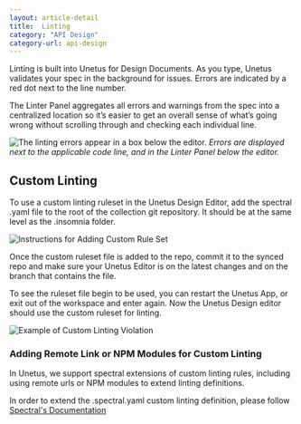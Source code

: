 ```yaml
---
layout: article-detail
title:  Linting
category: "API Design"
category-url: api-design
---
```


Linting is built into Unetus for Design Documents. As you type, Unetus validates your spec in the background for issues. Errors are indicated by a red dot next to the line number.

The Linter Panel aggregates all errors and warnings from the spec into a centralized location so it’s easier to get an overall sense of what’s going wrong without scrolling through and checking each individual line.

![The linting errors appear in a box below the editor.](/assets/images/linting-errors.png)
_Errors are displayed next to the applicable code line, and in the Linter Panel below the editor._


## Custom Linting
To use a custom linting ruleset in the Unetus Design Editor, add the spectral .yaml file to the root of the collection git repository.  It should be at the same level as the .insomnia folder.

![Instructions for Adding Custom Rule Set](/assets/images/custom-linting.png)


Once the custom ruleset file is added to the repo, commit it to the synced repo and make sure your Unetus Editor is on the latest changes and on the branch that contains the file.  

To see the ruleset file begin to be used, you can restart the Unetus App, or exit out of the workspace and enter again.  Now the Unetus Design editor should use the custom ruleset for linting.

![Example of Custom Linting Violation](/assets/images/custom-linting-violation.png)


### Adding Remote Link or NPM Modules for Custom Linting
In Unetus, we support spectral extensions of custom linting rules, including using remote urls or NPM modules to extend linting definitions.  

In order to extend the .spectral.yaml custom linting definition, please follow [Spectral's Documentation](https://docs.stoplight.io/docs/spectral/83527ef2dd8c0-extending-rulesets)





